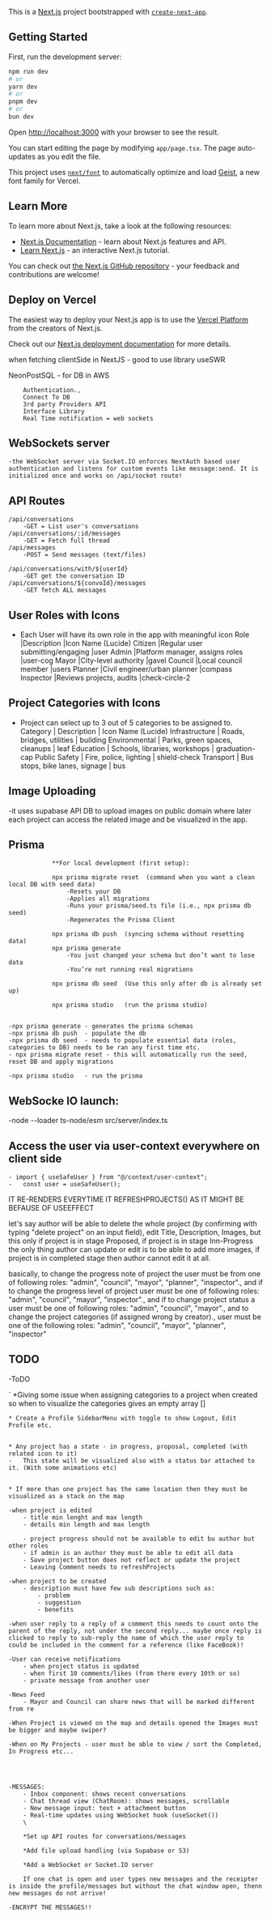 This is a [Next.js](https://nextjs.org) project bootstrapped with [`create-next-app`](https://nextjs.org/docs/app/api-reference/cli/create-next-app).

## Getting Started

First, run the development server:

```bash
npm run dev
# or
yarn dev
# or
pnpm dev
# or
bun dev
```

Open [http://localhost:3000](http://localhost:3000) with your browser to see the result.

You can start editing the page by modifying `app/page.tsx`. The page auto-updates as you edit the file.

This project uses [`next/font`](https://nextjs.org/docs/app/building-your-application/optimizing/fonts) to automatically optimize and load [Geist](https://vercel.com/font), a new font family for Vercel.

## Learn More

To learn more about Next.js, take a look at the following resources:

- [Next.js Documentation](https://nextjs.org/docs) - learn about Next.js features and API.
- [Learn Next.js](https://nextjs.org/learn) - an interactive Next.js tutorial.

You can check out [the Next.js GitHub repository](https://github.com/vercel/next.js) - your feedback and contributions are welcome!

## Deploy on Vercel

The easiest way to deploy your Next.js app is to use the [Vercel Platform](https://vercel.com/new?utm_medium=default-template&filter=next.js&utm_source=create-next-app&utm_campaign=create-next-app-readme) from the creators of Next.js.

Check out our [Next.js deployment documentation](https://nextjs.org/docs/app/building-your-application/deploying) for more details.

when fetching clientSide in NextJS - good to use library useSWR

NeonPostSQL - for DB in AWS

        Authentication.,
        Connect To DB
        3rd party Providers API
        Interface Library
        Real Time notification = web sockets
## WebSockets server
    -the WebSocket server via Socket.IO enforces NextAuth based user authentication and listens for custom events like message:send. It is initialized once and works on /api/socket route!

## API Routes
    /api/conversations 
        -GET = List user's conversations
    /api/conversations/:id/messages
        -GET = Fetch full thread
    /api/messages
        -POST = Send messages (text/files)

    /api/conversations/with/${userId} 
        -GET get the conversation ID
    /api/conversations/${convoId}/messages 
        -GET fetch ALL messages
## User Roles with Icons

- Each User will have its own role in the app with meaningful icon
  Role |Description |Icon Name (Lucide)
  Citizen |Regular user submitting/engaging |user
  Admin |Platform manager, assigns roles |user-cog
  Mayor |City-level authority |gavel
  Council |Local council member |users
  Planner |Civil engineer/urban planner |compass
  Inspector |Reviews projects, audits |check-circle-2

## Project Categories with Icons

- Project can select up to 3 out of 5 categories to be assigned to.
  Category | Description | Icon Name (Lucide)
  Infrastructure | Roads, bridges, utilities | building
  Environmental | Parks, green spaces, cleanups | leaf
  Education | Schools, libraries, workshops | graduation-cap
  Public Safety | Fire, police, lighting | shield-check
  Transport | Bus stops, bike lanes, signage | bus

## Image Uploading

-it uses supabase API DB to upload images on public domain where later each project can access the related image and be visualized in the app.

## Prisma

                **For local development (first setup):

                npx prisma migrate reset  (command when you want a clean local DB with seed data)
                    -Resets your DB
                    -Applies all migrations
                    -Runs your prisma/seed.ts file (i.e., npx prisma db seed)
                    -Regenerates the Prisma Client

                npx prisma db push  (syncing schema without resetting data)
                npx prisma generate
                    -You just changed your schema but don’t want to lose data
                    -You’re not running real migrations

                npx prisma db seed  (Use this only after db is already set up)

                npx prisma studio   (run the prisma studio)


    -npx prisma generate - generates the prisma schemas
    -npx prisma db push  - populate the db
    -npx prisma db seed  - needs to populate essential data (roles, categories to DB) needs to be ran any first time etc.
    - npx prisma migrate reset - this will automatically run the seed, reset DB and apply migrations

    -npx prisma studio   - run the prisma 
    
## WebSocke IO launch:
 -node --loader ts-node/esm src/server/index.ts

## Access the user via user-context everywhere on client side

    - import { useSafeUser } from "@/context/user-context";
    -   const user = useSafeUser();

IT RE-RENDERS EVERYTIME IT REFRESHPROJECTS() AS IT MIGHT BE BEFAUSE OF USEEFFECT

let's say author will be able to delete the whole project (by confirming with typing "delete project" on an input field), edit Title, Description, Images, but this only if project is in stage Proposed, if project is in stage Inn-Progress the only thing author can update or edit is to be able to add more images, if project is in completed stage then author cannot edit it at all.


basically, to change the progress note of project the user must be from one of following roles:
"admin", "council", "mayor", "planner", "inspector".,
and if to change the progress level of project user must be one of following roles:
"admin", "council", "mayor", "inspector".,
and if to change project status a user must be one of following roles:
"admin", "council", "mayor".,
and to change the project categories (if assigned wrong by creator)., user must be one of the following roles:
"admin", "council", "mayor", "planner", "inspector"


## TODO
-ToDO

` \*Giving some issue when assigning categories to a project when created so when to visualize the categories gives an empty array []

    * Create a Profile SidebarMenu with toggle to show Logout, Edit Profile etc.


    * Any project has a state - in progress, proposal, completed (with related icon to it)
    -   This state will be visualized also with a status bar attached to it. (With some animations etc)


    * If more than one project has the same location then they must be visualized as a stack on the map

    -when project is edited
        - title min lenght and max length
        - details min length and max length

        - project progress should not be available to edit bu author but other roles
        - if admin is an author they must be able to edit all data 
        - Save project button does not reflect or update the project
        - Leaving Comment needs to refreshProjects

    -when project to be created
        - description must have few sub descriptions such as:
            - problem
            - suggestion
            - benefits

    -when user reply to a reply of a comment this needs to count onto the parent of the reply, not under the second reply... maybe once reply is clicked to reply to sub-reply the name of which the user reply to could be included in the comment for a reference (like FaceBook)!

    -User can receive notifications
        - when project status is updated
        - when first 10 comments/likes (from there every 10th or so)
        - private message from another user

    -News Feed
        - Mayor and Council can share news that will be marked different from re

    -When Project is viewed on the map and details opened the Images must be bigger and maybe swiper?

    -When on My Projects - user must be able to view / sort the Completed, In Progress etc...




    -MESSAGES:
        - Inbox component: shows recent conversations
        - Chat thread view (ChatRoom): shows messages, scrollable
        - New message input: text + attachment button
        - Real-time updates using WebSocket hook (useSocket())
        \

        *Set up API routes for conversations/messages

        *Add file upload handling (via Supabase or S3)

        *Add a WebSocket or Socket.IO server

        If one chat is open and user types new messages and the receipter is inside the profile/messages but without the chat window open, thenn new messages do not arrive!

    -ENCRYPT THE MESSAGES!!